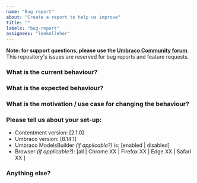 ```yaml
---
name: "Bug report"
about: "Create a report to help us improve"
title: ""
labels: "bug-report"
assignees: "leekelleher"
---
```


**Note: for support questions, please use the [Umbraco Community forum](https://our.umbraco.com)**. This repository's issues are reserved for bug reports and feature requests.


### What is the current behaviour?



### What is the expected behaviour?



### What is the motivation / use case for changing the behaviour?


### Please tell us about your set-up:

- Contentment version: [2.1.0]
- Umbraco version: [8.14.1]
- Umbraco ModelsBuilder _(if applicable?)_ is: [enabled | disabled]
- Browser _(if applicable?)_: [all | Chrome XX | Firefox XX | Edge XX | Safari XX ]


### Anything else?

<!-- Include any links, screenshots, stack-traces, etc. -->

